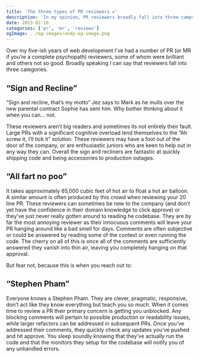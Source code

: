 ```yaml
---
title: 'The three types of PR reviewers ✔'
description: 'In my opinion, PR reviewers broadly fall into three camps. Here we'll take a quick look at each'
date: 2023-02-10
categories: ['pr', 'mr', 'reviews']
ogImage: ../og-images/andy-og-image.png
---
```


Over my five-ish years of web development I’ve had a number of PR (or MR if you’re a complete psychopath) reviewers, some of whom were brilliant and others not so good. Broadly speaking I can say that reviewers fall into three categories. 

## “Sign and Recline”

“Sign and recline, that’s my motto” Jez says to Mark as he mulls over the new parental contract Sophie has sent him. Why bother thinking about it when you can… not. 

These reviewers aren’t big readers and sometimes its not entirely their fault. Large PRs with a significant cognitive overload lend themselves to the “Ah screw it, I’ll tick it” solution. These reviewers may have a foot out of the door of the company, or are enthusiastic juniors who are keen to help out in any way they can. Overall the sign and recliners are fantastic at quickly shipping code and being accessories to production outages. 

## “All fart no poo”

It takes approximately 65,000 cubic feet of hot air to float a hot air balloon. A similar amount is often produced by this crowd when reviewing your 20 line PR. These reviewers can sometimes be new to the company (and don’t yet have the confidence in their domain knowledge to click approve) or they’ve just never really gotten around to reading he codebase. They are by far the most annoying reviewer as their innocuous comments will leave your PR hanging around like a bad smell for days. Comments are often subjective or could be answered by reading some of the context or even running the code. The cherry on all of this is once all of the comments are sufficiently answered they vanish into thin air, leaving you completely hanging on that approval.

But fear not, because this is when you reach out to:

## “Stephen Pham” 

Everyone knows a Stephen Pham. They are clever, pragmatic, responsive, don’t act like they know everything but teach you so much. When it comes time to review a PR their primary concern is getting you unblocked. Any blocking comments will pertain to possible production or readability issues, while larger refactors can be addressed in subsequent PRs. Once you’ve addressed their comments, they quickly check any updates you’ve pushed and hit approve. You sleep soundly knowing that they’ve actually run the code and that the monitors they setup for the codebase will notify you of any unhandled errors.
